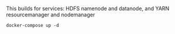 This builds for services: HDFS namenode and datanode, and YARN resourcemanager and nodemanager  

`docker-compose up -d  `

